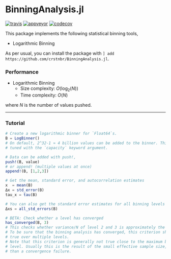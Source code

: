 # BinningAnalysis.jl

[![travis][travis-img]](https://travis-ci.org/crstnbr/BinningAnalysis.jl)
[![appveyor][appveyor-img]](https://ci.appveyor.com/project/crstnbr/binninganalysis-jl/branch/master)
[![codecov][codecov-img]](http://codecov.io/github/crstnbr/BinningAnalysis.jl?branch=master)

[travis-img]: https://img.shields.io/travis/crstnbr/BinningAnalysis.jl/master.svg?label=Linux
[appveyor-img]: https://img.shields.io/appveyor/ci/crstnbr/binninganalysis-jl/master.svg?label=Windows
[codecov-img]: https://img.shields.io/codecov/c/github/crstnbr/BinningAnalysis.jl/master.svg?label=codecov

This package implements the following statistical binning tools,

* Logarithmic Binning
<!-- * Full Binning -->
<!-- * Jackknife -->


As per usual, you can install the package with `] add https://github.com/crstnbr/BinningAnalysis.jl`.


### Performance

* Logarithmic Binning
  * Size complexity: $O(\log_2(N))$
  * Time complexity: $O(N)$

where $N$ is the number of values pushed.

---

### Tutorial

```julia
# Create a new logarithmic binner for `Float64`s.
B = LogBinner()
# On default, 2^32-1 ≈ 4 billion values can be added to the binner. This value can be
# tuned with the `capacity` keyword argument.

# Data can be added with push!,
push!(B, value)
# or append! (multiple values at once)
append!(B, [1,2,3])

# Get the mean, standard error, and autocorrelation estimates
x  = mean(B)
Δx = std_error(B)
tau_x = tau(B)

# You can also get the standard error estimates for all binning levels individually.
Δxs = all_std_errors(B)

# BETA: Check whether a level has converged
has_converged(B, 3)
# This checks whether variance/N of level 2 and 3 is approximately the same.
# To be sure that the binning analysis has converged, this criterion should be
# true over multiple levels.
# Note that this criterion is generally not true close to the maximum binning
# level. Usually this is the result of the small effective sample size, rather
# than a convergence failure.
```
